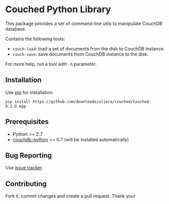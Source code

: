 Couched Python Library
======================

This package provides a set of command-line utils to manipulate CouchDB database.

Contains the following tools:
* ``couch-load``: load a set of documents from the disk to CouchDB instance.
* ``couch-save``: save documents from CouchDB instance to the disk.

For more help, run a tool with ``-h`` parameter.

Installation
------------

Use [pip](http://www.pip-installer.org/en/latest/installing.html) for installation:

`pip install https://github.com/downloads/oliora/couched/Couched-0.1.0.egg`

Prerequisites
-------------

* Python >= 2.7
* [couchdb-python](http://code.google.com/p/couchdb-python/) >= 0.7 (will be installed automatically)

Bug Reporting
-------------

Use [issue tracker](https://github.com/oliora/couched/issues).


Contributing
------------

Fork it, commit changes and create a pull request. Thank you!